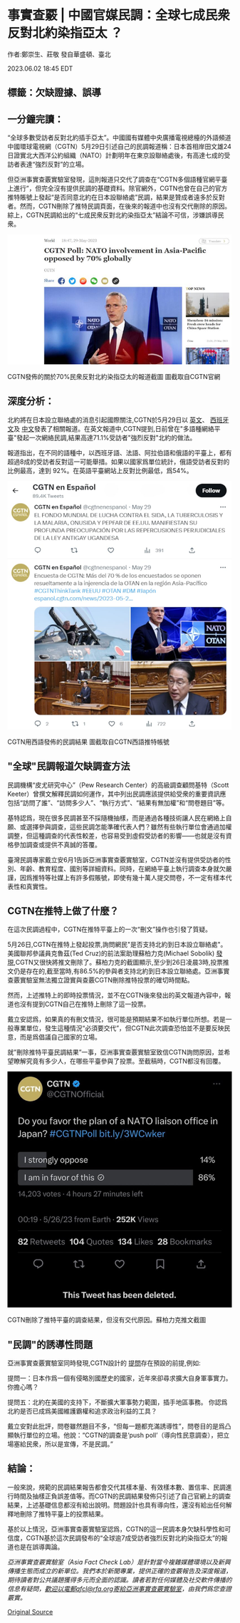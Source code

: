 # 事實查覈 | 中國官媒民調：全球七成民衆反對北約染指亞太 ？

作者:鄭崇生、莊敬 發自華盛頓、臺北

2023.06.02 18:45 EDT

## 標籤：欠缺證據、誤導

## 一分鐘完讀：

“全球多數受訪者反對北約插手亞太”。中國國有媒體中央廣播電視總檯的外語頻道中國環球電視網（CGTN）5月29日引述自己的民調報道稱：日本首相岸田文雄24日證實北大西洋公約組織（NATO）計劃明年在東京設聯絡處後，有高達七成的受訪者表達“強烈反對”的立場。

但亞洲事實查覈實驗室發現，這則報道只交代了調查在“CGTN多個語種官網平臺上進行”，但完全沒有提供民調的基礎資料。除官網外，CGTN也曾在自己的官方推特賬號上發起“是否同意北約在日本設聯絡處”民調，結果是贊成者遠多於反對者。然而，CGTN刪除了推特民調頁面，在後來的報道中也沒有交代刪除的原因。綜上，CGTN民調給出的“七成民衆反對北約染指亞太”結論不可信，涉嫌誤導民衆。

![CGTN發佈的關於70%民衆反對北約染指亞太的報道截圖 圖截取自CGTN官網](images/T4RHSIPAWVSEAIE4MU3J7M2XFI.png)

CGTN發佈的關於70%民衆反對北約染指亞太的報道截圖 圖截取自CGTN官網

## 深度分析：

北約將在日本設立聯絡處的消息引起國際關注,CGTN於5月29日以 [英文](https://news.cgtn.com/news/2023-05-29/CGTN-Poll-NATO-involvement-in-Asia-Pacific-opposed-by-70-globally-1kcu7oTVVQs/index.html)、 [西班牙文](https://espanol.cgtn.com/news/2023-05-29/1663092793195958273/index.html)及 [中文](https://content-static.cctvnews.cctv.com/snow-book/index.html?t=1685348111764&toc_style_id=feeds_default&share_to=wechat&track_id=8D7289A3-1D88-4A06-8D2F-AD679A3585F9_707040969604&item_id=8698853393988945642)發表了相關報道。在英文報道中,CGTN提到,日前曾在"多語種網絡平臺"發起一次網絡民調,結果高達71.1%受訪者"強烈反對"北約的做法。

報道指出，在不同的語種中，以西班牙語、法語、阿拉伯語和俄語的平臺上，都有超過8成的受訪者反對這一可能舉措。如果以國家爲單位統計，俄語受訪者反對的比例最高，達到 92%。在英語平臺網站上反對比例最低，爲54%。

![CGTN用西語發佈的民調結果 圖截取自CGTN西語推特帳號](images/GCEXW3P2PEYZ6LVHXCTQUZE2XY.png)

CGTN用西語發佈的民調結果 圖截取自CGTN西語推特帳號

## "全球"民調報道欠缺調查方法

民調機構“皮尤研究中心”（Pew Research Center）的高級調查顧問基特（Scott Keeter）曾撰文解釋民調如何運作，其中列出民調應該提供給受衆的重要資訊應包括“訪問了誰”、“訪問多少人”、“執行方式”、“結果有無加權”和“問卷題目”等。

基特認爲，現在很多民調甚至不採隨機抽樣，而是通過各種技術讓人民在網絡上自願、或選擇參與調查，這些民調怎能準確代表人們？雖然有些執行單位會通過加權調整，但這種調查的代表性較差，也容易受到虛假受訪者的影響——也就是沒有資格參加調查或提供不真誠的答覆。

臺灣民調專家戴立安6月1告訴亞洲事實查覈實驗室，CGTN並沒有提供受訪者的性別、年齡、教育程度、國別等詳細資料。同時，在網絡平臺上執行調查本身就欠嚴謹，因爲推特等社媒上有許多假賬號，即使有幾十萬人提交問卷，不一定有樣本代表性和真實性。

## CGTN在推特上做了什麼？

在這次民調過程中，CGTN在推特平臺上的一次“刪文”操作也引發了質疑。

5月26日,CGTN在推特上發起投票,詢問網民"是否支持北約到日本設立聯絡處"。美國聯邦參議員克魯茲(Ted Cruz)的前法案助理蘇柏力克(Michael Sobolik) [發現](https://twitter.com/michaelsobolik/status/1662431259165970432?s=20),CGTN又很快將推文刪除了。蘇柏力克的截圖顯示,至少到26日凌晨3時,投票推文仍是存在的,截至當時,有86.5%的參與者支持北約到日本設立聯絡處。亞洲事實查覈實驗室無法獨立證實與查覈CGTN刪除推特投票的確切時間點。

然而，上述推特上的即時投票情況，並不在CGTN後來發出的英文報道內容中，報道也沒有提到CGTN自己在推特上刪除了這一投票。

戴立安認爲，如果真的有刪文情況，很可能是預期結果不如執行單位所想。若是一般專業單位，發生這種情況“必須要交代”，但CGTN此次調查恐怕並不是要反映民意，而是爲倡議自己國家的立場。

就”刪除推特平臺民調結果”一事，亞洲事實查覈實驗室致信CGTN詢問原因，並希望瞭解究竟有多少人，在哪些平臺參與了投票。至截稿時，CGTN都沒有回覆。

![CGTN刪除了推特平臺的調查結果，但沒有交代原因。蘇柏力克推文截圖](images/EWRN44NWOGLQOLVLA2IOQ7ZTOM.jpg)

CGTN刪除了推特平臺的調查結果，但沒有交代原因。蘇柏力克推文截圖

## "民調"的誘導性問題

亞洲事實查覈實驗室同時發現,CGTN設計的 [提問](https://news.cgtn.com/vote/dAA/index.html)存在預設的前提,例如:

提問一：日本作爲一個有侵略別國歷史的國家，近年來卻尋求擴大自身軍事實力。 你擔心嗎？

提問五：北約在美國的支持下，不斷擴大軍事勢力範圍，插手地區事務。 你認爲北約是否已成爲美國維護霸權和追求政治利益的工具？

戴立安對此批評，問卷雖然題目不多，“但每一題都充滿誘導性”，問卷目的是爲凸顯執行單位的立場。他說：“CGTN的調查是‘push poll’（導向性民意調查），把立場塞給民衆，所以是宣傳，不是民調。”

## 結論：

一般來說，規範的民調結果報告都會交代其樣本量、有效樣本數、置信率、民調進行時間及抽樣正負誤差值等。而CGTN的民調結果發佈只引述了自己官網上的調查結果，上述基礎信息都沒有給出說明。問題設計也具有導向性，還沒有給出任何解釋地刪除了推特平臺上的投票結果。

基於以上情況，亞洲事實查覈實驗室認爲，CGTN的這一民調本身欠缺科學性和可信度，CGTN基於這次民調發布的“全球逾7成受訪者強烈反對北約染指亞太”的報道也是在誤導輿論。

*亞洲事實查覈實驗室（Asia Fact Check Lab）是針對當今複雜媒體環境以及新興傳播生態而成立的新單位。我們本於新聞專業，提供正確的查覈報告及深度報道，期待讀者對公共議題獲得多元而全面的認識。讀者若對任何媒體及社交軟件傳播的信息有疑問，歡迎以電郵afcl@rfa.org寄給亞洲事實查覈實驗室，由我們爲您查證覈實。*



[Original Source](https://www.rfa.org/mandarin/shishi-hecha/hc-06022023183139.html)